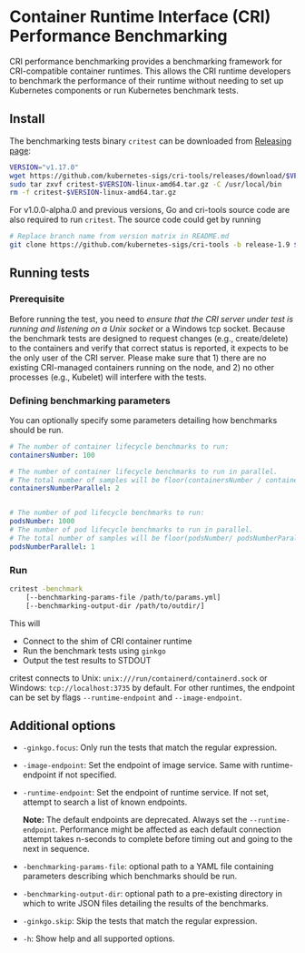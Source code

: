 # Container Runtime Interface (CRI) Performance Benchmarking

CRI performance benchmarking provides a benchmarking framework for CRI-compatible container runtimes.  This allows the CRI runtime developers to benchmark the performance of their runtime without needing to set up Kubernetes components or run Kubernetes benchmark tests.

## Install

The benchmarking tests binary `critest` can be downloaded from [Releasing page](https://github.com/kubernetes-sigs/cri-tools/releases):

```sh
VERSION="v1.17.0"
wget https://github.com/kubernetes-sigs/cri-tools/releases/download/$VERSION/critest-$VERSION-linux-amd64.tar.gz
sudo tar zxvf critest-$VERSION-linux-amd64.tar.gz -C /usr/local/bin
rm -f critest-$VERSION-linux-amd64.tar.gz
```

For v1.0.0-alpha.0 and previous versions, Go and cri-tools source code are also required to run `critest`. The source code could get by running

```sh
# Replace branch name from version matrix in README.md
git clone https://github.com/kubernetes-sigs/cri-tools -b release-1.9 $GOPATH/src/github.com/kubernetes-sigs/cri-tools
```

## Running tests

### Prerequisite

Before running the test, you need to _ensure that the CRI server under test is running and listening on a Unix socket_ or a Windows tcp socket. Because the benchmark tests are designed to request changes (e.g., create/delete) to the containers and verify that correct status is reported, it expects to be the only user of the CRI server. Please make sure that 1) there are no existing CRI-managed containers running on the node, and 2) no other processes (e.g., Kubelet) will interfere with the tests.

### Defining benchmarking parameters

You can optionally specify some parameters detailing how benchmarks should be run.

```yaml
# The number of container lifecycle benchmarks to run:
containersNumber: 100

# The number of container lifecycle benchmarks to run in parallel.
# The total number of samples will be floor(containersNumber / containersNumberParallel)
containersNumberParallel: 2


# The number of pod lifecycle benchmarks to run:
podsNumber: 1000
# The number of pod lifecycle benchmarks to run in parallel.
# The total number of samples will be floor(podsNumber/ podsNumberParallel)
podsNumberParallel: 1
```

### Run

```sh
critest -benchmark
    [--benchmarking-params-file /path/to/params.yml]
    [--benchmarking-output-dir /path/to/outdir/]
```

This will

- Connect to the shim of CRI container runtime
- Run the benchmark tests using `ginkgo`
- Output the test results to STDOUT

critest connects to Unix: `unix:///run/containerd/containerd.sock` or Windows: `tcp://localhost:3735` by default. For other runtimes, the endpoint can be set by flags `--runtime-endpoint` and `--image-endpoint`.

## Additional options

- `-ginkgo.focus`: Only run the tests that match the regular expression.
- `-image-endpoint`: Set the endpoint of image service. Same with runtime-endpoint if not specified.
- `-runtime-endpoint`: Set the endpoint of runtime service. If not set, attempt
  to search a list of known endpoints.

   **Note:** The default endpoints are deprecated. Always set the
   `--runtime-endpoint`. Performance might be affected as each default
   connection attempt takes n-seconds to complete before timing out and going
   to the next in sequence.

- `-benchmarking-params-file`: optional path to a YAML file containing parameters describing which
benchmarks should be run.
- `-benchmarking-output-dir`: optional path to a pre-existing directory in which to write JSON
  files detailing the results of the benchmarks.
- `-ginkgo.skip`: Skip the tests that match the regular expression.
- `-h`: Show help and all supported options.
